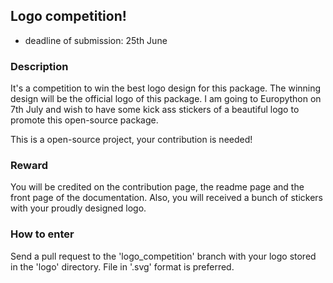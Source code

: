 ## Logo competition!

* deadline of submission: 25th June

### Description

It's a competition to win the best logo design for this package. The winning design will be the official logo of this package. I am going to Europython on 7th July and wish to have some kick ass stickers of a beautiful logo to promote this open-source package.

This is a open-source project, your contribution is needed!

### Reward

You will be credited on the contribution page, the readme page and the front page of the documentation. Also, you will received a bunch of stickers with your proudly designed logo.

### How to enter

Send a pull request to the 'logo_competition' branch with your logo stored in the 'logo' directory. File in '.svg' format is preferred.
